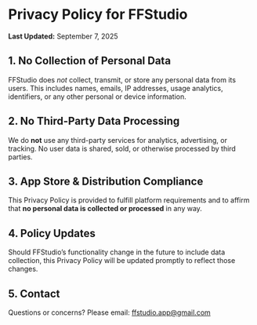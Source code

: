 # Privacy Policy for FFStudio

**Last Updated:** September 7, 2025

## 1. No Collection of Personal Data  
FFStudio does *not* collect, transmit, or store any personal data from its users. This includes names, emails, IP addresses, usage analytics, identifiers, or any other personal or device information.

## 2. No Third-Party Data Processing  
We do **not** use any third-party services for analytics, advertising, or tracking. No user data is shared, sold, or otherwise processed by third parties.

## 3. App Store & Distribution Compliance  
This Privacy Policy is provided to fulfill platform requirements and to affirm that **no personal data is collected or processed** in any way.

## 4. Policy Updates  
Should FFStudio’s functionality change in the future to include data collection, this Privacy Policy will be updated promptly to reflect those changes.

## 5. Contact  
Questions or concerns? Please email: ffstudio.app@gmail.com